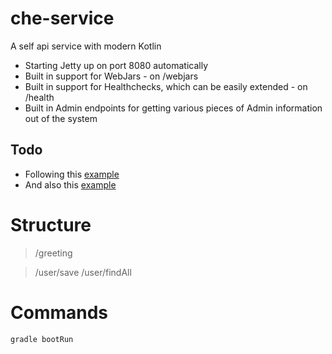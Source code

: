 # che-service
A self api service with modern Kotlin

- Starting Jetty up on port 8080 automatically
- Built in support for WebJars - on /webjars
- Built in support for Healthchecks, which can be easily extended - on /health
- Built in Admin endpoints for getting various pieces of Admin information out of the system

## Todo

- Following this [example](https://gitlab.com/jsprengers/spring-rest-kotlin-tips/tree/master) 
- And also this [example](https://scotch.io/@grahamcox82/how-to-build-a-simple-rest-api-with-kotlin-and-spring-boot)

# Structure

> /greeting

> /user/save
> /user/findAll

# Commands

```$xslt
gradle bootRun
```
